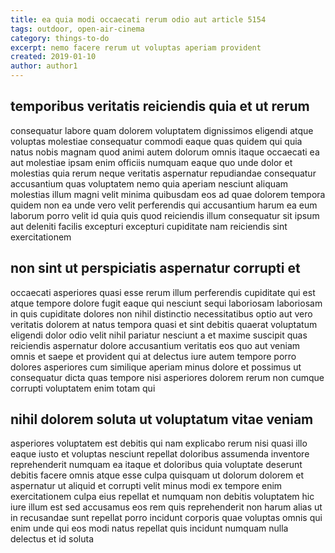```yaml
---
title: ea quia modi occaecati rerum odio aut article 5154
tags: outdoor, open-air-cinema
category: things-to-do
excerpt: nemo facere rerum ut voluptas aperiam provident
created: 2019-01-10
author: author1
---
```


## temporibus veritatis reiciendis quia et ut rerum

consequatur labore quam dolorem voluptatem dignissimos eligendi atque voluptas molestiae consequatur commodi eaque quas quidem qui quia natus nobis magnam quod animi autem dolorum omnis itaque occaecati ea aut molestiae ipsam enim officiis numquam eaque quo unde dolor et molestias quia rerum neque veritatis aspernatur repudiandae consequatur accusantium quas voluptatem nemo quia aperiam nesciunt aliquam molestias illum magni velit minima quibusdam eos ad quae dolorem tempora quidem non ea unde vero velit perferendis qui accusantium harum ea eum laborum porro velit id quia quis quod reiciendis illum consequatur sit ipsum aut deleniti facilis excepturi excepturi cupiditate nam reiciendis sint exercitationem

## non sint ut perspiciatis aspernatur corrupti et

occaecati asperiores quasi esse rerum illum perferendis cupiditate qui est atque tempore dolore fugit eaque qui nesciunt sequi laboriosam laboriosam in quis cupiditate dolores non nihil distinctio necessitatibus optio aut vero veritatis dolorem at natus tempora quasi et sint debitis quaerat voluptatum eligendi dolor odio velit nihil pariatur nesciunt a et maxime suscipit quas reiciendis aspernatur dolore accusantium veritatis eos quo aut veniam omnis et saepe et provident qui at delectus iure autem tempore porro dolores asperiores cum similique aperiam minus dolore et possimus ut consequatur dicta quas tempore nisi asperiores dolorem rerum non cumque corrupti voluptatem enim totam qui

## nihil dolorem soluta ut voluptatum vitae veniam

asperiores voluptatem est debitis qui nam explicabo rerum nisi quasi illo eaque iusto et voluptas nesciunt repellat doloribus assumenda inventore reprehenderit numquam ea itaque et doloribus quia voluptate deserunt debitis facere omnis atque esse culpa quisquam ut dolorum dolorem et aspernatur ut aliquid et corrupti velit minus modi ex tempore enim exercitationem culpa eius repellat et numquam non debitis voluptatem hic iure illum est sed accusamus eos rem quis reprehenderit non harum alias ut in recusandae sunt repellat porro incidunt corporis quae voluptas omnis qui enim unde qui eos modi natus repellat quis incidunt numquam nulla delectus et id soluta
